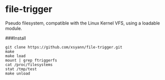 file-trigger
============

Pseudo filesystem, compatible with the Linux Kernel VFS, using a loadable module.

###Install

    git clone https://github.com/xsyann/file-trigger.git
    make
    make load
    mount | grep ftriggerfs
    cat /proc/filesystems
    stat /tmp/test
    make unload

